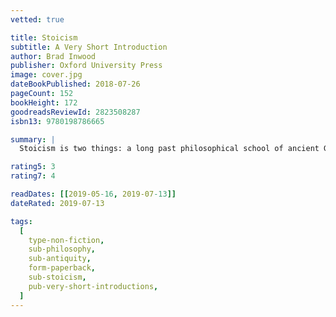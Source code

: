 ```yaml
---
vetted: true

title: Stoicism
subtitle: A Very Short Introduction
author: Brad Inwood
publisher: Oxford University Press
image: cover.jpg
dateBookPublished: 2018-07-26
pageCount: 152
bookHeight: 172
goodreadsReviewId: 2823508287
isbn13: 9780198786665

summary: |
  Stoicism is two things: a long past philosophical school of ancient Greece and Rome, and an enduring philosophical movement that still inspires people in the twenty-first century to re-think and re-organize their lives in order to achieve personal satisfaction. What is the connection between them?

rating5: 3
rating7: 4

readDates: [[2019-05-16, 2019-07-13]]
dateRated: 2019-07-13

tags:
  [
    type-non-fiction,
    sub-philosophy,
    sub-antiquity,
    form-paperback,
    sub-stoicism,
    pub-very-short-introductions,
  ]
---
```

